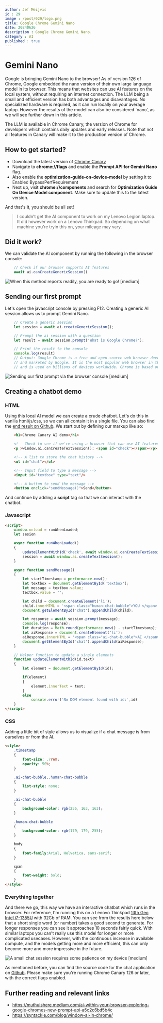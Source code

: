 ```yaml
---
author: Jef Meijvis
id : 29
image : /post/029/logo.png
title: Google Chrome Gemini Nano
date: 20240626
description : Google Chrome Gemini Nano.
category : AI 
published : true
---
```


# Gemini Nano
Google is bringing Gemini Nano to the browser!
As of version 126 of Chrome, Google embedded the nano version of their own large language model in its browser. 
This means that websites can use AI features on the local system, without requiring an internet connection.
The LLM being a small and efficient version has both advantages and disavantages. 
No specialized hardware is required, as it can run locally on your average laptop.
However the results of the model can also be considered 'nano', as we will see further down in this article. 

The LLM is available in Chrome Canary, the version of Chrome for developers which contains daily updates and early releases. 
Note that not all features in Canary will make it to the production version of Chrome. 

## How to get started? 
- Download the latest version of [Chrome Canary](https://www.google.com/intl/en_in/chrome/canary/)
- Navigate to **chrome://flags** and enable the **Prompt API for Gemini Nano** flag.
- Also enable the **optimization-guide-on-device-model** by setting it to Enabled BypassPerfRequirement
- Next up, visit **chrome://components** and search for **Optimization Guide On Device Model component**. Make sure to update this to the latest version.

And that's it, you should be all set!

> I couldn't get the AI component to work on my Lenovo Legion laptop.
It did however work on a Lenovo Thinkpad. So depending on what machine you're tryin this on, your mileage may vary.

## Did it work? 
We can validate the AI component by running the following in the browser console:

```js   
    // Check if our browser supports AI features
    await ai.canCreateGenericSession()
```

![When this method reports readily, you are ready to go! [medium]](images/ai-available.png)

## Sending our first prompt
Let's open the javascript console by pressing F12.
Creating a generic AI session allows us to prompt Gemini Nano.  

```js
    // Create a generic session
    let session = await ai.createGenericSession();

    // Prompt the ai session with a question
    let result = await session.prompt('What is Google Chrome?');

    // Print the result to the console
    console.log(result)
    // Output: Google Chrome is a free and open-source web browser developed 
    // and marketed by Google. It is the most popular web browser in the world, 
    // and is used on billions of devices worldwide. Chrome is based on ...
```

![Sending our first prompt via the browser console [medium]](images/ai-prompt.png)

## Creating a chatbot demo
### HTML
Using this local AI model we can create a crude chatbot. 
Let's do this in vanilla html/js/css, so we can all contain it in a single file.
You can also find the [end result on Github](https://github.com/jefmeijvis/www.jefmeijvis.com/blob/master/content/029-google-chrome-gemini-nano/demo.html).
We start out by defining our markup like so:

```html
    <h1>Chrome Canary AI demo</h1>

    <!-- Check to see if we're using a browser that can use AI features -->
    <p >window.ai.canCreateTextSession(): <span id="check"></span></p>

    <!-- A list to store the chat history -->
    <ul id="chat"></ul>

    <!-- Input field to type a message -->
    <input id="textbox" type="text"/>

    <!-- A button to send the message -->
    <button onclick="sendMessage()">Send</button>
```

And continue by adding a **script** tag so that we can interact with the chatbot. 

### Javascript
```html
<script>
    window.onload = runWhenLoaded;
    let sesion

    async function runWhenLoaded()
    {
        updateElementWithId('check', await window.ai.canCreateTextSession());
        session = await window.ai.createTextSession();
    }

    async function sendMessage()
    {
        let startTimestamp = performance.now();
        let textbox = document.getElementById('textbox');
        let message = textbox.value;
        textbox.value = "";

        let child = document.createElement('li');
        child.innerHTML = '<span class="human-chat-bubble">YOU </span>' + message;
        document.getElementById('chat').appendChild(child);

        let response = await session.prompt(message);
        console.log(response);
        let duration = Math.round(performance.now() - startTimestamp);
        let aiResponse = document.createElement('li');
        aiResponse.innerHTML = '<span class="ai-chat-bubble">AI </span>' + response + "<span class='timestamp'>" + duration + "ms.</span>";
        document.getElementById('chat').appendChild(aiResponse);
    }

    // Helper function to update a single elements
    function updateElementWithId(id,text)
    {
        let element = document.getElementById(id);

        if(element)
        {
            element.innerText = text;
        }
        else
            console.error('No DOM element found with id:',id)
    }
</script>
```

### CSS
Adding a little bit of style allows us to visualize if a chat message is from ourselves or from the AI. 

```html
<style>
    .timestamp
    {
        font-size: .7rem;
        opacity: 50%;
    }

    .ai-chat-bubble,.human-chat-bubble
    {
        list-style: none;
    }

    .ai-chat-bubble
    {
        background-color: rgb(255, 163, 163);
    }

    .human-chat-bubble
    {
        background-color: rgb(179, 179, 255);
    }

    body
    {
        font-family:Arial, Helvetica, sans-serif;
    }

    span
    {
        font-weight: bold;
    }
</style>
```
### Everything together
And there we go, this way we have an interactive chatbot which runs in the browser.
For reference, I'm running this on a Lenovo Thinkpad [13th Gen Intel i7-1355U](https://www.cpubenchmark.net/cpu.php?id=5317&cpu=Intel+Core+i7-1355U) with 32Gb of RAM. 
You can see from the results here below that a short single word (or number) takes a good second to generate. 
For longer responses you can see it approaches 10 seconds fairly quick.
With similar laptops you can't really use this model for longer or more complicated usecases. 
However, with the continuous increase in available compute, and the models getting more and more efficient, this can only become more and more impressive in the future. 

![A small chat session requires some patience on my device [medium]](images/chat-example-light.png)

As mentioned before, you can find the source code for the chat application on [Github](https://github.com/jefmeijvis/www.jefmeijvis.com/blob/master/content/029-google-chrome-gemini-nano/demo.html). Please make sure you're running Chrome Canary 126 or later, with the correct flags enabled.

## Further reading and relevant links
- https://muthuishere.medium.com/ai-within-your-browser-exploring-google-chromes-new-prompt-api-a5c2c6bd5b4c
- https://syntackle.com/blog/window-ai-in-chrome/

